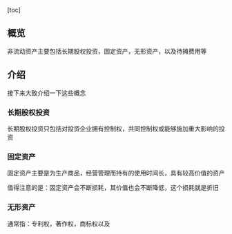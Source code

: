 [toc]

## 概览

非流动资产主要包括长期股权投资，固定资产，无形资产，以及待摊费用等



## 介绍

接下来大致介绍一下这些概念

### 长期股权投资

长期股权投资只包括对投资企业拥有控制权，共同控制权或能够施加重大影响的投资

### 固定资产

固定资产主要是为生产商品，经营管理而持有的使用时间长，具有较高价值的资产



值得注意的是：固定资产会不断损耗，其价值也会不断降低，这个损耗就是折旧

### 无形资产

通常指：专利权，著作权，商标权以及